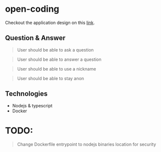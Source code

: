# open-coding

Checkout the application design on this [link](https://www.figma.com/file/XeA13BVatDQUt5ogIdN4kk/Answers-%26-Questions-(Q%26A)-(Community)?type=design&node-id=0-1&mode=design&t=NR46MJDkeytd2mNh-0).


## Question & Answer

> User should be able to ask a question 

> User should be able to answer a question

> User should be able to use a nickname

> User should be able to stay anon


## Technologies

- Nodejs & typescript 
- Docker

# TODO: 

> Change Dockerfile entrypoint to nodejs binaries location for security